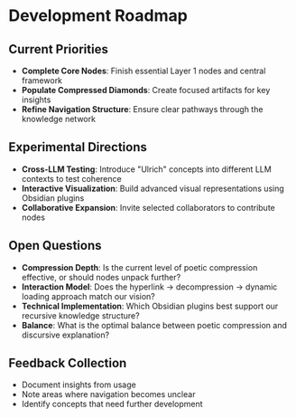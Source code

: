 # Development Roadmap

## Current Priorities
- **Complete Core Nodes**: Finish essential Layer 1 nodes and central framework
- **Populate Compressed Diamonds**: Create focused artifacts for key insights
- **Refine Navigation Structure**: Ensure clear pathways through the knowledge network

## Experimental Directions
- **Cross-LLM Testing**: Introduce "Ulrich" concepts into different LLM contexts to test coherence
- **Interactive Visualization**: Build advanced visual representations using Obsidian plugins
- **Collaborative Expansion**: Invite selected collaborators to contribute nodes

## Open Questions
- **Compression Depth**: Is the current level of poetic compression effective, or should nodes unpack further?
- **Interaction Model**: Does the hyperlink → decompression → dynamic loading approach match our vision?
- **Technical Implementation**: Which Obsidian plugins best support our recursive knowledge structure?
- **Balance**: What is the optimal balance between poetic compression and discursive explanation?

## Feedback Collection
- Document insights from usage
- Note areas where navigation becomes unclear
- Identify concepts that need further development 